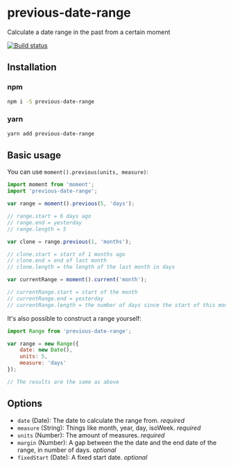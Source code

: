 previous-date-range
===================

Calculate a date range in the past from a certain moment

[![Build status](https://api.travis-ci.org/jamiter/previous-date-range.png)](https://travis-ci.org/jamiter/previous-date-range)

## Installation

### npm
```bash
npm i -S previous-date-range
```

### yarn
```bash
yarn add previous-date-range
```

## Basic usage

You can use `moment().previous(units, measure)`:

```js
import moment from 'moment';
import 'previous-date-range';

var range = moment().previous(5, 'days');

// range.start = 6 days ago
// range.end = yesterday
// range.length = 5

var clone = range.previous(1, 'months');

// clone.start = start of 1 months ago
// clone.end = end of last month
// clone.length = the length of the last month in days

var currentRange = moment().current('month');

// currentRange.start = start of the month
// currentRange.end = yesterday
// currentRange.length = the number of days since the start of this month
```

It's also possible to construct a range yourself:

```js
import Range from 'previous-date-range';

var range = new Range({
    date: new Date(),
    units: 5,
    measure: 'days'
});

// The results are the same as above
```

## Options

- `date` (Date): The date to calculate the range from. _required_
- `measure` (String): Things like month, year, day, isoWeek. _required_
- `units` (Number): The amount of measures. _required_
- `margin` (Number): A gap between the the date and the end date of the range, in number of days. _optional_
- `fixedStart` (Date): A fixed start date. _optional_